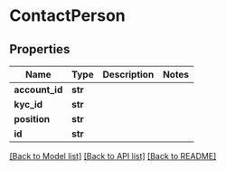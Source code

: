 # ContactPerson

## Properties
Name | Type | Description | Notes
------------ | ------------- | ------------- | -------------
**account_id** | **str** |  | 
**kyc_id** | **str** |  | 
**position** | **str** |  | 
**id** | **str** |  | 

[[Back to Model list]](../README.md#documentation-for-models) [[Back to API list]](../README.md#documentation-for-api-endpoints) [[Back to README]](../README.md)


